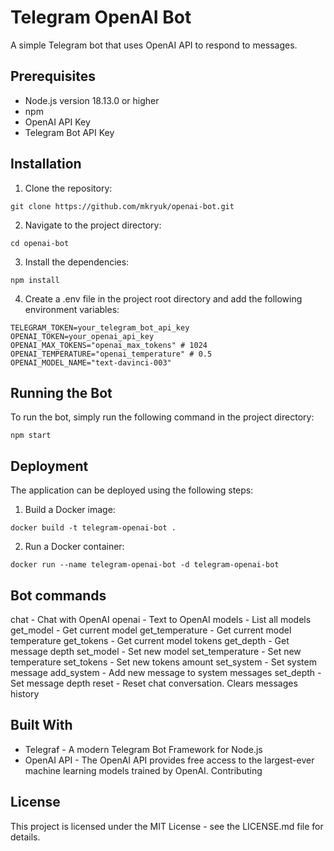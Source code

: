 # Telegram OpenAI Bot

A simple Telegram bot that uses OpenAI API to respond to messages.

## Prerequisites

- Node.js version 18.13.0 or higher
- npm
- OpenAI API Key
- Telegram Bot API Key

## Installation

1. Clone the repository:

```
git clone https://github.com/mkryuk/openai-bot.git
```

2. Navigate to the project directory:

```
cd openai-bot
```

3. Install the dependencies:

```
npm install
```

4. Create a .env file in the project root directory and add the following environment variables:

```
TELEGRAM_TOKEN=your_telegram_bot_api_key
OPENAI_TOKEN=your_openai_api_key
OPENAI_MAX_TOKENS="openai_max_tokens" # 1024
OPENAI_TEMPERATURE="openai_temperature" # 0.5
OPENAI_MODEL_NAME="text-davinci-003"
```

## Running the Bot

To run the bot, simply run the following command in the project directory:

```
npm start
```

## Deployment

The application can be deployed using the following steps:

1. Build a Docker image:

```
docker build -t telegram-openai-bot .
```

2. Run a Docker container:

```
docker run --name telegram-openai-bot -d telegram-openai-bot
```

## Bot commands

chat - Chat with OpenAI
openai - Text to OpenAI
models - List all models
get_model - Get current model
get_temperature - Get current model temperature
get_tokens - Get current model tokens
get_depth - Get message depth
set_model - Set new model
set_temperature - Set new temperature
set_tokens - Set new tokens amount
set_system - Set system message
add_system - Add new message to system messages
set_depth - Set message depth
reset - Reset chat conversation. Clears messages history

## Built With

- Telegraf - A modern Telegram Bot Framework for Node.js
- OpenAI API - The OpenAI API provides free access to the largest-ever machine learning models trained by OpenAI.
  Contributing

## License

This project is licensed under the MIT License - see the LICENSE.md file for details.
